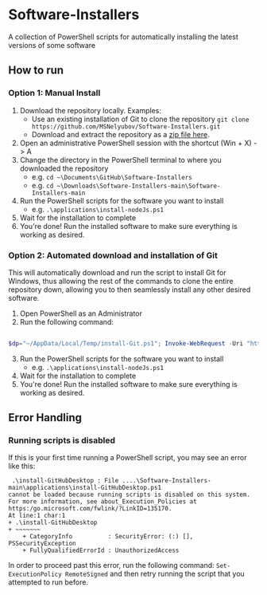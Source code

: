 # Software-Installers
A collection of PowerShell scripts for automatically installing the latest versions of some software
 
## How to run
### Option 1: Manual Install
1. Download the repository locally. Examples:
    - Use an existing installation of Git to clone the repository `git clone https://github.com/MSNelyubov/Software-Installers.git`
    - Download and extract the repository as a [zip file here](https://github.com/MSNelyubov/Software-Installers/archive/refs/heads/main.zip).
2. Open an administrative PowerShell session with the shortcut (Win + X) -> A
3. Change the directory in the PowerShell terminal to where you downloaded the repository
    - e.g. `cd ~\Documents\GitHub\Software-Installers`
    - e.g. `cd ~\Downloads\Software-Installers-main\Software-Installers-main`
4. Run the PowerShell scripts for the software you want to install
    - e.g. `.\applications\install-nodeJs.ps1`
5. Wait for the installation to complete
6. You're done! Run the installed software to make sure everything is working as desired.

### Option 2: Automated download and installation of Git
This will automatically download and run the script to install Git for Windows, thus allowing the rest of the commands to clone the entire repository down, allowing you to then seamlessly install any other desired software.
1. Open PowerShell as an Administrator
2. Run the following command:
```ps1

$dp="~/AppData/Local/Temp/install-Git.ps1"; Invoke-WebRequest -Uri "https://raw.githubusercontent.com/M-Nelyubov/Software-Installers/main/applications/install-Git.ps1" -UseBasicParsing | foreach {$_.Content} | Set-Content -Path $dp; Unblock-File $dp; Set-ExecutionPolicy Unrestricted -Scope Process -Force; Start-Process -Wait powershell.exe -ArgumentList $dp -NoNewWindow; $env:Path = [System.Environment]::GetEnvironmentVariable("Path", "Machine") + ";" + [System.Environment]::GetEnvironmentVariable("Path", "User"); mkdir ~\Documents\GitHub\ -ErrorAction SilentlyContinue; cd "~\Documents\GitHub\"; git clone https://github.com/M-Nelyubov/Software-Installers.git; cd ./Software-Installers; git pull; Write-Host "`nAvailable Applications: "; ls .\applications\ | foreach {$_.Name}

```
3. Run the PowerShell scripts for the software you want to install
    - e.g. `.\applications\install-nodeJs.ps1`
4. Wait for the installation to complete
5. You're done! Run the installed software to make sure everything is working as desired.

## Error Handling

### Running scripts is disabled

If this is your first time running a PowerShell script, you may see an error like this:

```
 .\install-GitHubDesktop : File ....\Software-Installers-main\applications\install-GitHubDesktop.ps1
cannot be loaded because running scripts is disabled on this system. For more information, see about_Execution_Policies at
https:/go.microsoft.com/fwlink/?LinkID=135170.
At line:1 char:1
+ .\install-GitHubDesktop
+ ~~~~~~~
    + CategoryInfo          : SecurityError: (:) [], PSSecurityException
    + FullyQualifiedErrorId : UnauthorizedAccess
```

In order to proceed past this error, run the following command: `Set-ExecutionPolicy RemoteSigned` and then retry running the script that you attempted to run before.

